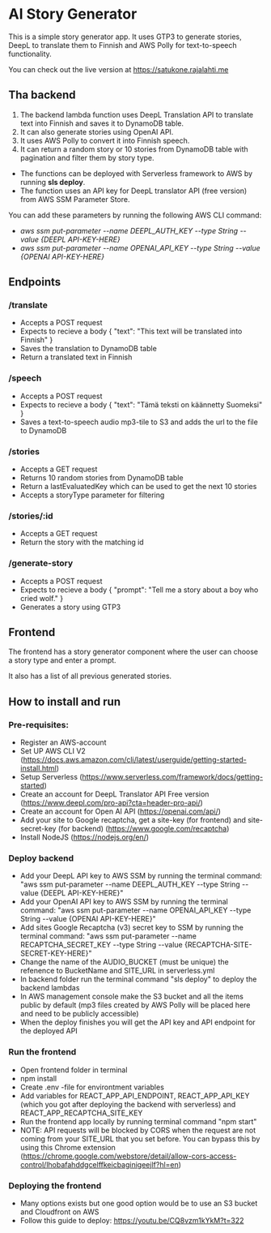 # AI Story Generator

This is a simple story generator app. It uses GTP3 to generate stories, DeepL to translate them to Finnish and AWS Polly for text-to-speech functionality. 

You can check out the live version at https://satukone.rajalahti.me

## Tha backend
1. The backend lambda function uses DeepL Translation API to translate text into Finnish and saves it to DynamoDB table.
2. It can also generate stories using OpenAI API.
3. It uses AWS Polly to convert it into Finnish speech.
4. It can return a random story or 10 stories from DynamoDB table with pagination and filter them by story type.

- The functions can be deployed with Serverless framework to AWS by running **sls deploy**.
- The function uses an API key for DeepL translator API (free version) from AWS SSM Parameter Store.

You can add these parameters by running the following AWS CLI command:

- *aws ssm put-parameter --name DEEPL_AUTH_KEY --type String --value {DEEPL API-KEY-HERE}*
- *aws ssm put-parameter --name OPENAI_API_KEY --type String --value {OPENAI API-KEY-HERE}*

## Endpoints

 ### /translate

  - Accepts a POST request
  - Expects to recieve a body { "text": "This text will be translated into Finnish" }
  - Saves the translation to DynamoDB table
  - Return a translated text in Finnish
  
### /speech

  - Accepts a POST request
  - Expects to recieve a body { "text": "Tämä teksti on käännetty Suomeksi" }
  - Saves a text-to-speech audio mp3-tile to S3 and adds the url to the file to DynamoDB

### /stories

  - Accepts a GET request
  - Returns 10 random stories from DynamoDB table
  - Return a lastEvaluatedKey which can be used to get the next 10 stories
  - Accepts a storyType parameter for filtering
  
  ### /stories/:id

  - Accepts a GET request
  - Return the story with the matching id

### /generate-story

  - Accepts a POST request
  - Expects to recieve a body { "prompt": "Tell me a story about a boy who cried wolf." }
  - Generates a story using GTP3


## Frontend

The frontend has a story generator component where the user can choose a story type and enter a prompt. 

It also has a list of all previous generated stories.

## How to install and run

### Pre-requisites:
- Register an AWS-account
- Set UP AWS CLI V2 (https://docs.aws.amazon.com/cli/latest/userguide/getting-started-install.html)
- Setup Serverless (https://www.serverless.com/framework/docs/getting-started)
- Create an account for DeepL Translator API Free version (https://www.deepl.com/pro-api?cta=header-pro-api/)
- Create an account for Open AI API (https://openai.com/api/)
- Add your site to Google recaptcha, get a site-key (for frontend) and site-secret-key (for backend) (https://www.google.com/recaptcha)
- Install NodeJS (https://nodejs.org/en/)

### Deploy backend
- Add your DeepL API key to AWS SSM by running the terminal command: "aws ssm put-parameter --name DEEPL_AUTH_KEY --type String --value {DEEPL API-KEY-HERE}"
- Add your OpenAI API key to AWS SSM by running the terminal command: "aws ssm put-parameter --name OPENAI_API_KEY --type String --value {OPENAI API-KEY-HERE}"
- Add sites Google Recaptcha (v3) secret key to SSM by running the terminal command: "aws ssm put-parameter --name RECAPTCHA_SECRET_KEY --type String --value {RECAPTCHA-SITE-SECRET-KEY-HERE}"
- Change the name of the AUDIO_BUCKET (must be unique) the refenence to BucketName and SITE_URL in serverless.yml
- In backend folder run the terminal command "sls deploy" to deploy the backend lambdas
- In AWS management console make the S3 bucket and all the items public by default (mp3 files created by AWS Polly will be placed here and need to be publicly accessible)
- When the deploy finishes you will get the API key and API endpoint for the deployed API

### Run the frontend
- Open frontend folder in terminal
- npm install
- Create .env -file for environtment variables
- Add variables for REACT_APP_API_ENDPOINT, REACT_APP_API_KEY (which you got after deploying the backend with serverless) and REACT_APP_RECAPTCHA_SITE_KEY
- Run the frontend app locally by running terminal command "npm start"
- NOTE: API requests will be blocked by CORS when the request are not coming from your SITE_URL that you set before. You can bypass this by using this Chrome extension (https://chrome.google.com/webstore/detail/allow-cors-access-control/lhobafahddgcelffkeicbaginigeejlf?hl=en)

### Deploying the frontend
- Many options exists but one good option would be to use an S3 bucket and Cloudfront on AWS
- Follow this guide to deploy: https://youtu.be/CQ8vzm1kYkM?t=322
